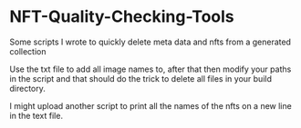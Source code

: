 # NFT-Quality-Checking-Tools
Some scripts I wrote to quickly delete meta data and nfts from a generated collection


Use the txt file to add all image names to, after that then modify your paths in the script and that should do the trick to delete all files in your build directory.

I might upload another script to print all the names of the nfts on a new line in the text file.
